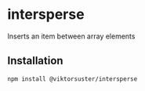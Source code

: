 # intersperse

Inserts an item between array elements

## Installation

```sh
npm install @viktorsuster/intersperse
```